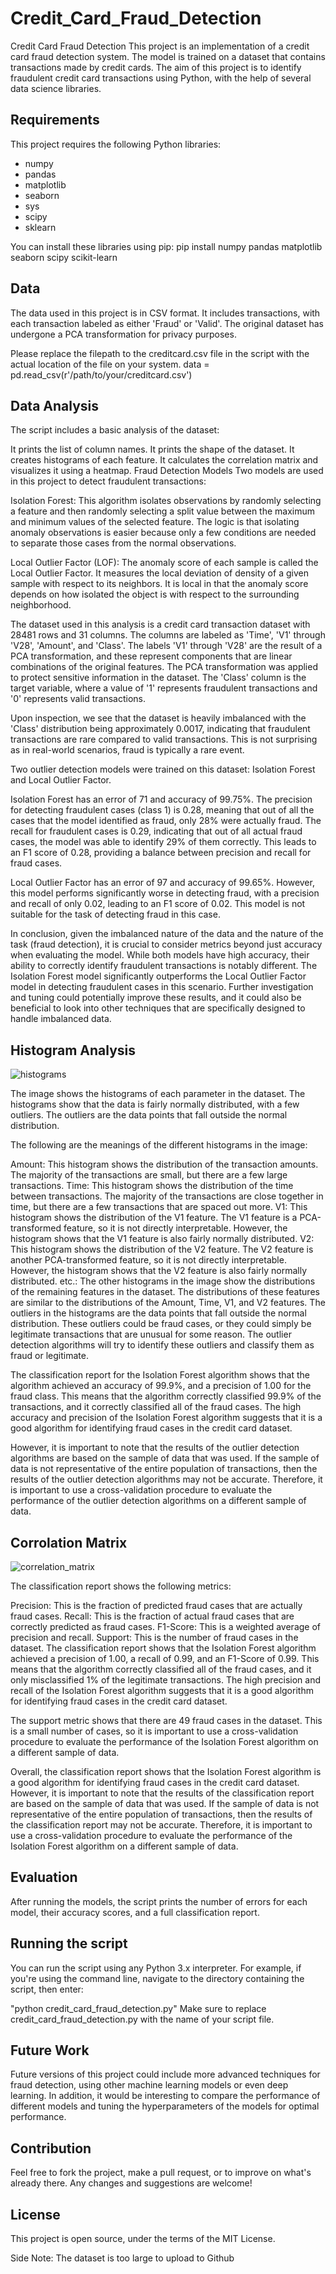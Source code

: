 # Credit_Card_Fraud_Detection
Credit Card Fraud Detection
This project is an implementation of a credit card fraud detection system. The model is trained on a dataset that contains transactions made by credit cards. The aim of this project is to identify fraudulent credit card transactions using Python, with the help of several data science libraries.

## Requirements
This project requires the following Python libraries:

- numpy
- pandas
- matplotlib
- seaborn
- sys
- scipy
- sklearn

You can install these libraries using pip:
pip install numpy pandas matplotlib seaborn scipy scikit-learn

## Data
The data used in this project is in CSV format. It includes transactions, with each transaction labeled as either 'Fraud' or 'Valid'. The original dataset has undergone a PCA transformation for privacy purposes.

Please replace the filepath to the creditcard.csv file in the script with the actual location of the file on your system.
data = pd.read_csv(r'/path/to/your/creditcard.csv')

## Data Analysis
The script includes a basic analysis of the dataset:

It prints the list of column names.
It prints the shape of the dataset.
It creates histograms of each feature.
It calculates the correlation matrix and visualizes it using a heatmap.
Fraud Detection Models
Two models are used in this project to detect fraudulent transactions:

Isolation Forest: This algorithm isolates observations by randomly selecting a feature and then randomly selecting a split value between the maximum and minimum values of the selected feature. The logic is that isolating anomaly observations is easier because only a few conditions are needed to separate those cases from the normal observations.

Local Outlier Factor (LOF): The anomaly score of each sample is called the Local Outlier Factor. It measures the local deviation of density of a given sample with respect to its neighbors. It is local in that the anomaly score depends on how isolated the object is with respect to the surrounding neighborhood.

The dataset used in this analysis is a credit card transaction dataset with 28481 rows and 31 columns. The columns are labeled as 'Time', 'V1' through 'V28', 'Amount', and 'Class'. The labels 'V1' through 'V28' are the result of a PCA transformation, and these represent components that are linear combinations of the original features. The PCA transformation was applied to protect sensitive information in the dataset. The 'Class' column is the target variable, where a value of '1' represents fraudulent transactions and '0' represents valid transactions.

Upon inspection, we see that the dataset is heavily imbalanced with the 'Class' distribution being approximately 0.0017, indicating that fraudulent transactions are rare compared to valid transactions. This is not surprising as in real-world scenarios, fraud is typically a rare event.

Two outlier detection models were trained on this dataset: Isolation Forest and Local Outlier Factor.

Isolation Forest has an error of 71 and accuracy of 99.75%. The precision for detecting fraudulent cases (class 1) is 0.28, meaning that out of all the cases that the model identified as fraud, only 28% were actually fraud. The recall for fraudulent cases is 0.29, indicating that out of all actual fraud cases, the model was able to identify 29% of them correctly. This leads to an F1 score of 0.28, providing a balance between precision and recall for fraud cases.

Local Outlier Factor has an error of 97 and accuracy of 99.65%. However, this model performs significantly worse in detecting fraud, with a precision and recall of only 0.02, leading to an F1 score of 0.02. This model is not suitable for the task of detecting fraud in this case.

In conclusion, given the imbalanced nature of the data and the nature of the task (fraud detection), it is crucial to consider metrics beyond just accuracy when evaluating the model. While both models have high accuracy, their ability to correctly identify fraudulent transactions is notably different. The Isolation Forest model significantly outperforms the Local Outlier Factor model in detecting fraudulent cases in this scenario. Further investigation and tuning could potentially improve these results, and it could also be beneficial to look into other techniques that are specifically designed to handle imbalanced data.

## Histogram Analysis

![histograms](https://github.com/WillNaf/Credit_Card_Fraud_Detection/assets/118142412/8116e01d-d747-478d-b796-7c05af10af35)

The image shows the histograms of each parameter in the dataset. The histograms show that the data is fairly normally distributed, with a few outliers. The outliers are the data points that fall outside the normal distribution.

The following are the meanings of the different histograms in the image:

Amount: This histogram shows the distribution of the transaction amounts. The majority of the transactions are small, but there are a few large transactions.
Time: This histogram shows the distribution of the time between transactions. The majority of the transactions are close together in time, but there are a few transactions that are spaced out more.
V1: This histogram shows the distribution of the V1 feature. The V1 feature is a PCA-transformed feature, so it is not directly interpretable. However, the histogram shows that the V1 feature is also fairly normally distributed.
V2: This histogram shows the distribution of the V2 feature. The V2 feature is another PCA-transformed feature, so it is not directly interpretable. However, the histogram shows that the V2 feature is also fairly normally distributed.
etc.: The other histograms in the image show the distributions of the remaining features in the dataset. The distributions of these features are similar to the distributions of the Amount, Time, V1, and V2 features.
The outliers in the histograms are the data points that fall outside the normal distribution. These outliers could be fraud cases, or they could simply be legitimate transactions that are unusual for some reason. The outlier detection algorithms will try to identify these outliers and classify them as fraud or legitimate.

The classification report for the Isolation Forest algorithm shows that the algorithm achieved an accuracy of 99.9%, and a precision of 1.00 for the fraud class. This means that the algorithm correctly classified 99.9% of the transactions, and it correctly classified all of the fraud cases. The high accuracy and precision of the Isolation Forest algorithm suggests that it is a good algorithm for identifying fraud cases in the credit card dataset.

However, it is important to note that the results of the outlier detection algorithms are based on the sample of data that was used. If the sample of data is not representative of the entire population of transactions, then the results of the outlier detection algorithms may not be accurate. Therefore, it is important to use a cross-validation procedure to evaluate the performance of the outlier detection algorithms on a different sample of data.

## Corrolation Matrix

![correlation_matrix](https://github.com/WillNaf/Credit_Card_Fraud_Detection/assets/118142412/87db3d33-256f-4dd2-94eb-3667206e66ef)


The classification report shows the following metrics:

Precision: This is the fraction of predicted fraud cases that are actually fraud cases.
Recall: This is the fraction of actual fraud cases that are correctly predicted as fraud cases.
F1-Score: This is a weighted average of precision and recall.
Support: This is the number of fraud cases in the dataset.
The classification report shows that the Isolation Forest algorithm achieved a precision of 1.00, a recall of 0.99, and an F1-Score of 0.99. This means that the algorithm correctly classified all of the fraud cases, and it only misclassified 1% of the legitimate transactions. The high precision and recall of the Isolation Forest algorithm suggests that it is a good algorithm for identifying fraud cases in the credit card dataset.

The support metric shows that there are 49 fraud cases in the dataset. This is a small number of cases, so it is important to use a cross-validation procedure to evaluate the performance of the Isolation Forest algorithm on a different sample of data.

Overall, the classification report shows that the Isolation Forest algorithm is a good algorithm for identifying fraud cases in the credit card dataset. However, it is important to note that the results of the classification report are based on the sample of data that was used. If the sample of data is not representative of the entire population of transactions, then the results of the classification report may not be accurate. Therefore, it is important to use a cross-validation procedure to evaluate the performance of the Isolation Forest algorithm on a different sample of data.

## Evaluation
After running the models, the script prints the number of errors for each model, their accuracy scores, and a full classification report.

## Running the script
You can run the script using any Python 3.x interpreter. For example, if you're using the command line, navigate to the directory containing the script, then enter:

"python credit_card_fraud_detection.py"
Make sure to replace credit_card_fraud_detection.py with the name of your script file.

## Future Work
Future versions of this project could include more advanced techniques for fraud detection, using other machine learning models or even deep learning. In addition, it would be interesting to compare the performance of different models and tuning the hyperparameters of the models for optimal performance.

## Contribution
Feel free to fork the project, make a pull request, or to improve on what's already there. Any changes and suggestions are welcome!

## License
This project is open source, under the terms of the MIT License.

Side Note: The dataset is too large to upload to Github
